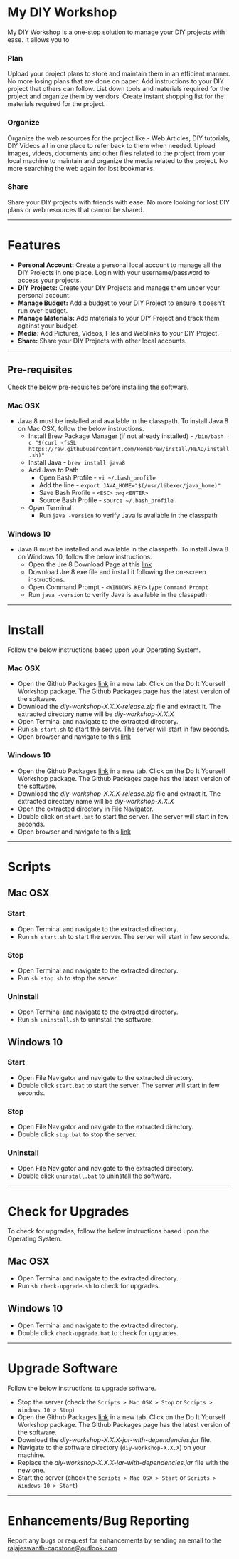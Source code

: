 # My DIY Workshop
My DIY Workshop is a one-stop solution to manage your DIY projects with ease. It allows you to
### Plan
Upload your project plans to store and maintain them in an efficient manner. No more losing plans that are done on paper. Add instructions to your DIY project that others can follow. List down tools and materials required for the project and organize them by vendors. Create instant shopping list for the materials required for the project.
### Organize
Organize the web resources for the project like - Web Articles, DIY tutorials, DIY Videos all in one place to refer back to them when needed.
Upload images, videos, documents and other files related to the project from your local machine to maintain and organize the media related to the project.
No more searching the web again for lost bookmarks.
### Share
Share your DIY projects with friends with ease. No more looking for lost DIY plans or web resources that cannot be shared.

---
# Features
- **Personal Account:** Create a personal local account to manage all the DIY Projects in one place. Login with your username/password to access your projects.
- **DIY Projects:** Create your DIY Projects and manage them under your personal account. 
- **Manage Budget:** Add a budget to your DIY Project to ensure it doesn't run over-budget.
- **Manage Materials:** Add materials to your DIY Project and track them against your budget.
- **Media:** Add Pictures, Videos, Files and Weblinks to your DIY Project.
- **Share:** Share your DIY Projects with other local accounts.

---
## Pre-requisites
Check the below pre-requisites before installing the software.
### Mac OSX
- Java 8 must be installed and available in the classpath. To install Java 8 on Mac OSX, follow the below instructions.
  - Install Brew Package Manager (if not already installed) - ```/bin/bash -c "$(curl -fsSL https://raw.githubusercontent.com/Homebrew/install/HEAD/install.sh)"```
  - Install Java - ```brew install java8```
  - Add Java to Path
    - Open Bash Profile - ```vi ~/.bash_profile```
    - Add the line - ```export JAVA_HOME="$(/usr/libexec/java_home)"```
    - Save Bash Profile - ```<ESC>``` ```:wq``` ```<ENTER>```
    - Source Bash Profile - ```source ~/.bash_profile```
  - Open Terminal
    - Run ```java -version``` to verify Java is available in the classpath
### Windows 10
- Java 8 must be installed and available in the classpath. To install Java 8 on Windows 10, follow the below instructions.
  - Open the Jre 8 Download Page at this [link](https://www.java.com/en/download/)
  - Download Jre 8 exe file and install it following the on-screen instructions.
  - Open Command Prompt - ```<WINDOWS KEY>``` type ```Command Prompt```
  - Run ```java -version``` to verify Java is available in the classpath
---
# Install
Follow the below instructions based upon your Operating System.
### Mac OSX
- Open the Github Packages [link](https://github.com/rajajeswanth-capstone/my-diy-workshop/packages/) in a new tab. Click on the Do It Yourself Workshop package. The Github Packages page has the latest version of the software.
- Download the *diy-workshop-X.X.X-release.zip* file and extract it. The extracted directory name will be *diy-workshop-X.X.X*
- Open Terminal and navigate to the extracted directory.
- Run ```sh start.sh``` to start the server. The server will start in few seconds.
- Open browser and navigate to this [link](http://localhost:8080)
### Windows 10
- Open the Github Packages [link](https://github.com/rajajeswanth-capstone/my-diy-workshop/packages/) in a new tab. Click on the Do It Yourself Workshop package. The Github Packages page has the latest version of the software.
- Download the *diy-workshop-X.X.X-release.zip* file and extract it. The extracted directory name will be *diy-workshop-X.X.X*
- Open the extracted directory in File Navigator.
- Double click on ```start.bat``` to start the server. The server will start in few seconds.
- Open browser and navigate to this [link](http://localhost:8080)
---
# Scripts
## Mac OSX
### Start
- Open Terminal and navigate to the extracted directory.
- Run ```sh start.sh``` to start the server. The server will start in few seconds.
### Stop
- Open Terminal and navigate to the extracted directory.
- Run ```sh stop.sh``` to stop the server.
### Uninstall
- Open Terminal and navigate to the extracted directory.
- Run ```sh uninstall.sh``` to uninstall the software.
## Windows 10
### Start
- Open File Navigator and navigate to the extracted directory.
- Double click ```start.bat``` to start the server. The server will start in few seconds.
### Stop
- Open File Navigator and navigate to the extracted directory.
- Double click ```stop.bat``` to stop the server.
### Uninstall
- Open File Navigator and navigate to the extracted directory.
- Double click ```uninstall.bat``` to uninstall the software.
---
# Check for Upgrades
To check for upgrades, follow the below instructions based upon the Operating System.
## Mac OSX
- Open Terminal and navigate to the extracted directory.
- Run ```sh check-upgrade.sh``` to check for upgrades.
## Windows 10
- Open Terminal and navigate to the extracted directory.
- Double click ```check-upgrade.bat``` to check for upgrades.
---
# Upgrade Software
Follow the below instructions to upgrade software.
- Stop the server (check the ```Scripts > Mac OSX > Stop``` or ```Scripts > Windows 10 > Stop```)
- Open the Github Packages [link](https://github.com/rajajeswanth-capstone/my-diy-workshop/packages/) in a new tab. Click on the Do It Yourself Workshop package. The Github Packages page has the latest version of the software.
- Download the *diy-workshop-X.X.X-jar-with-dependencies.jar* file.
- Navigate to the software directory (```diy-workshop-X.X.X```) on your machine.
- Replace the *diy-workshop-X.X.X-jar-with-dependencies.jar* file with the new one.
- Start the server (check the ```Scripts > Mac OSX > Start``` or ```Scripts > Windows 10 > Start```)
---
# Enhancements/Bug Reporting
Report any bugs or request for enhancements by sending an email to the rajajeswanth-capstone@outlook.com


 